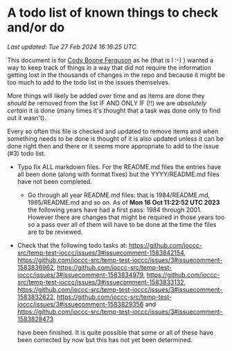 # A todo list of known things to check and/or do
*Last updated: Tue 27 Feb 2024 16:16:25 UTC*

This document is for [Cody Boone Ferguson](/authors.html#Cody_Boone_Ferguson) as
he (that is I :-) ) wanted a way to keep track of things in a way that did not
require the information getting lost in the thousands of changes in the repo and
because it might be too much to add to the todo list in the issues themselves.

More things will likely be added over time and as items are done they _should
be_ removed from the list IF AND ONLY IF (!!) we are _absolutely certain_ it is
done (many times it's thought that a task was done only to find out it wasn't).

Every so often this file is checked and updated to remove items and when
something needs to be done is thought of it is also updated unless it can be
done right then and there or it seems more appropriate to add to the issue (#3)
todo list.

- Typo fix ALL markdown files. For the README.md files the entries have all been
done (along with format fixes) but the YYYY/README.md files have not been
completed.
    * Go through all year README.md files: that is 1984/README.md,
    1985/README.md and so on. As of **Mon 16 Oct 11:22:52 UTC 2023** the
    following years have had a first pass: 1984 through 2001. However there are
    changes that might be required in those years too so a pass over all of them
    will have to be done at the time the files are to be reviewed.

- Check that the following todo tasks at:
    <https://github.com/ioccc-src/temp-test-ioccc/issues/3#issuecomment-1583842154>,
    <https://github.com/ioccc-src/temp-test-ioccc/issues/3#issuecomment-1583836962>,
    <https://github.com/ioccc-src/temp-test-ioccc/issues/3#issuecomment-1583834979>,
    <https://github.com/ioccc-src/temp-test-ioccc/issues/3#issuecomment-1583833132>,
    <https://github.com/ioccc-src/temp-test-ioccc/issues/3#issuecomment-1583832622>,
    <https://github.com/ioccc-src/temp-test-ioccc/issues/3#issuecomment-1583829356>
    and
    <https://github.com/ioccc-src/temp-test-ioccc/issues/3#issuecomment-1583828473>

    have been finished. It is quite possible that some or all of these have been
    corrected by now but this has not yet been determined.
